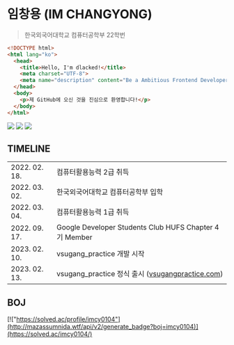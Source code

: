 # 임창용 (IM CHANGYONG)
> 한국외국어대학교 컴퓨터공학부 22학번

```html
<!DOCTYPE html>
<html lang="ko">
  <head>
    <title>Hello, I'm dlacked!</title>
    <meta charset="UTF-8">
    <meta name="description" content="Be a Ambitious Frontend Developer">
  </head>
  <body>
    <p>제 GitHub에 오신 것을 진심으로 환영합니다!</p>
  </body>
</html>
```
<img src="https://img.shields.io/badge/HTML5-0D1117?style=flat-square&logo=HTML5&logoColor=E34F26"/> <img src="https://img.shields.io/badge/CSS3-0D1117?style=flat-square&logo=CSS3&logoColor=1572B6"/> <img src="https://img.shields.io/badge/JavaScript-0D1117?style=flat-square&logo=JavaScript&logoColor=EFD81D"/> 

## TIMELINE

<table>
  <tr>
    <td>2022. 02. 18.</td>
    <td>컴퓨터활용능력 2급 취득</td>
  </tr>
  <tr>
    <td>2022. 03. 02.</td>
    <td>한국외국어대학교 컴퓨터공학부 입학</td>
  </tr>
  <tr>
    <td>2022. 03. 04.</td>
    <td>컴퓨터활용능력 1급 취득</td>
  </tr>
  <tr>
    <td>2022. 09. 17.</td>
    <td>Google Developer Students Club HUFS Chapter 4기 Member</td>
  </tr>
  <tr>
    <td>2023. 02. 10.</td>
    <td>vsugang_practice 개발 시작</td>
  </tr>
  <tr>
    <td>2023. 02. 13.</td>
    <td>vsugang_practice 정식 출시 (<a href="https://vsugangpractice.com">vsugangpractice.com</a>)</td>
  </tr>
</table>

## BOJ
[!["https://solved.ac/profile/imcy0104"](http://mazassumnida.wtf/api/v2/generate_badge?boj=imcy0104)](https://solved.ac/imcy0104/)

